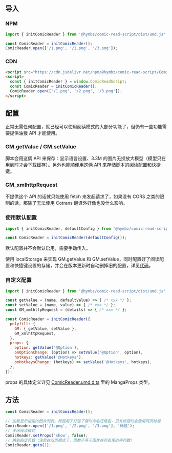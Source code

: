 ## 导入

### NPM

```js
import { initComicReader } from '@hymbz/comic-read-script/dist/umd.js'

const ComicReader = initComicReader();
ComicReader.open(['/1.png', '/2.png', '/3.png']);
```

### CDN

```html
<script src="https://cdn.jsdelivr.net/npm/@hymbz/comic-read-script/ComicReader.umd.js"></script>
<script>
  const { initComicReader } = window.ComicReadScript;
  const ComicReader = initComicReader();
  ComicReader.open(['/1.png', '/2.png', '/3.png']);
</script>
```

## 配置

正常无需任何配置，就已经可以使用阅读模式的大部分功能了，但仍有一些功能需要提供油猴 API 才能使用。

### GM.getValue / GM.setValue

脚本会用这俩 API 来保存：显示语言设置、3.3M 的图片无损放大模型（模型只在用到时才会下载缓存）。另外也能顺便用这俩 API 来存储脚本的阅读配置和快捷键。

### GM_xmlhttpRequest

不提供这个 API 的话就只能使用 fetch 来发起请求了，如果没有 CORS 之类的限制的话，那除了无法使用 Cotrans 翻译外好像也没什么影响。

### 使用默认配置

```js
import { initComicReader, defaultConfig } from '@hymbz/comic-read-script'

const ComicReader = initComicReader(defaultConfig());
```

默认配置并不会默认启用，需要手动传入。

使用 localStorage 来实现 GM.getValue 和 GM.setValue，同时配置好了阅读配置和快捷键设置的存储，并会在版本更新时自动删掉旧的配置，详见[代码](https://github.com/hymbz/ComicReadScript/blob/master/src/umd.tsx#L177-L205)。

### 自定义配置

```js
import { initComicReader } from '@hymbz/comic-read-script/dist/umd.js'

const getValue = (name, defaultValue) => { /* xxx */ };
const setValue = (name, value) => { /* xxx */ };
const GM_xmlhttpRequest = (details) => { /* xxx */ };

const ComicReader = initComicReader({
  polyfill: {
    GM: { getValue, setValue },
    GM_xmlhttpRequest,
  },
  props: {
    option: getValue('@Option'),
    onOptionChange: (option) => setValue('@Option', option),
    hotkeys: getValue('@Hotkeys'),
    onHotkeysChange: (hotkeys) => setValue('@Hotkeys', hotkeys),
  },
});
```

props 的具体定义详见 [ComicReader.umd.d.ts](https://github.com/hymbz/ComicReadScript/blob/master/ComicReader.umd.d.ts#L306-L329) 里的 MangaProps 类型。

## 方法

```js
const ComicReader = initComicReader();

// 加载显示指定的图片列表。标题用于打包下载时命名压缩包，没有标题时会使用网页标题
ComicReader.open(['/1.png', '/2.png', '/3.png'], '标题');
// 关闭阅读模式
ComicReader.setProps('show', false);
// 跳到指定页数（注意在双页模式下，页数不等于图片在列表里的序列数）
ComicReader.goto(1);
```
